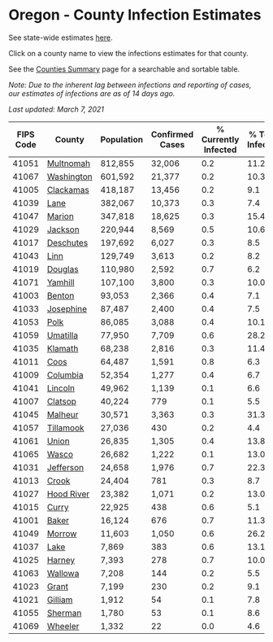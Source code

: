 # Oregon - County Infection Estimates

See state-wide estimates [here](/infections/us-or).

Click on a county name to view the infections estimates for that county.

See the [Counties Summary](/infections/summary-counties) page for a searchable and sortable table.

*Note: Due to the inherent lag between infections and reporting of cases, our estimates of infections are as of 14 days ago.*

*Last updated: March 7, 2021*

|   FIPS Code |                   County |   Population |   Confirmed Cases |   % Currently Infected |   % Total Infected |
|-------------|--------------------------|--------------|-------------------|------------------------|--------------------|
|       41051 |   [Multnomah](multnomah) |      812,855 |            32,006 |                    0.2 |               11.2 |
|       41067 | [Washington](washington) |      601,592 |            21,377 |                    0.2 |               10.3 |
|       41005 |   [Clackamas](clackamas) |      418,187 |            13,456 |                    0.2 |                9.1 |
|       41039 |             [Lane](lane) |      382,067 |            10,373 |                    0.3 |                7.4 |
|       41047 |         [Marion](marion) |      347,818 |            18,625 |                    0.3 |               15.4 |
|       41029 |       [Jackson](jackson) |      220,944 |             8,569 |                    0.5 |               10.6 |
|       41017 |   [Deschutes](deschutes) |      197,692 |             6,027 |                    0.3 |                8.5 |
|       41043 |             [Linn](linn) |      129,749 |             3,613 |                    0.2 |                8.2 |
|       41019 |       [Douglas](douglas) |      110,980 |             2,592 |                    0.7 |                6.2 |
|       41071 |       [Yamhill](yamhill) |      107,100 |             3,800 |                    0.3 |               10.0 |
|       41003 |         [Benton](benton) |       93,053 |             2,366 |                    0.4 |                7.1 |
|       41033 |   [Josephine](josephine) |       87,487 |             2,400 |                    0.4 |                7.5 |
|       41053 |             [Polk](polk) |       86,085 |             3,088 |                    0.4 |               10.1 |
|       41059 |     [Umatilla](umatilla) |       77,950 |             7,709 |                    0.6 |               28.2 |
|       41035 |       [Klamath](klamath) |       68,238 |             2,816 |                    0.3 |               11.4 |
|       41011 |             [Coos](coos) |       64,487 |             1,591 |                    0.8 |                6.3 |
|       41009 |     [Columbia](columbia) |       52,354 |             1,277 |                    0.4 |                6.7 |
|       41041 |       [Lincoln](lincoln) |       49,962 |             1,139 |                    0.1 |                6.6 |
|       41007 |       [Clatsop](clatsop) |       40,224 |               779 |                    0.1 |                5.5 |
|       41045 |       [Malheur](malheur) |       30,571 |             3,363 |                    0.3 |               31.3 |
|       41057 |   [Tillamook](tillamook) |       27,036 |               430 |                    0.2 |                4.4 |
|       41061 |           [Union](union) |       26,835 |             1,305 |                    0.4 |               13.8 |
|       41065 |           [Wasco](wasco) |       26,682 |             1,222 |                    0.1 |               13.0 |
|       41031 |   [Jefferson](jefferson) |       24,658 |             1,976 |                    0.7 |               22.3 |
|       41013 |           [Crook](crook) |       24,404 |               781 |                    0.3 |                8.7 |
|       41027 | [Hood River](hood-river) |       23,382 |             1,071 |                    0.2 |               13.0 |
|       41015 |           [Curry](curry) |       22,925 |               438 |                    0.6 |                5.1 |
|       41001 |           [Baker](baker) |       16,124 |               676 |                    0.7 |               11.3 |
|       41049 |         [Morrow](morrow) |       11,603 |             1,050 |                    0.6 |               26.2 |
|       41037 |             [Lake](lake) |        7,869 |               383 |                    0.6 |               13.1 |
|       41025 |         [Harney](harney) |        7,393 |               278 |                    0.7 |               10.0 |
|       41063 |       [Wallowa](wallowa) |        7,208 |               144 |                    0.2 |                5.5 |
|       41023 |           [Grant](grant) |        7,199 |               230 |                    0.2 |                9.1 |
|       41021 |       [Gilliam](gilliam) |        1,912 |                54 |                    0.1 |                7.8 |
|       41055 |       [Sherman](sherman) |        1,780 |                53 |                    0.1 |                8.6 |
|       41069 |       [Wheeler](wheeler) |        1,332 |                22 |                    0.0 |                4.6 |